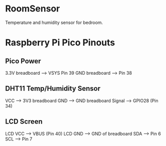 # RoomSensor
Temperature and humidity sensor for bedroom.

# Raspberry Pi Pico Pinouts

## Pico Power
3.3V breadboard --> VSYS Pin 39
GND breadboard --> Pin 38

## DHT11 Temp/Humidity Sensor
VCC --> 3V3 breadboard
GND --> GND breadboard
Signal --> GPIO28 (Pin 34)

## LCD Screen
LCD VCC --> VBUS (Pin 40)
LCD GND --> GND of breadboard
SDA --> Pin 6
SCL --> Pin 7
